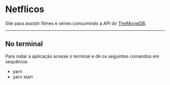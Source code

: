 # Netflicos

Site para assistir filmes e séries consumindo a API do <a href="https://www.themoviedb.org/documentation/api?language=pt-BR" target="_blank">TheMovieDB</a>.

---

## No terminal

Para rodar a aplicação acesse o terminal e dê os seguintes comandos em sequência:

-   yarn
-   yarn start
